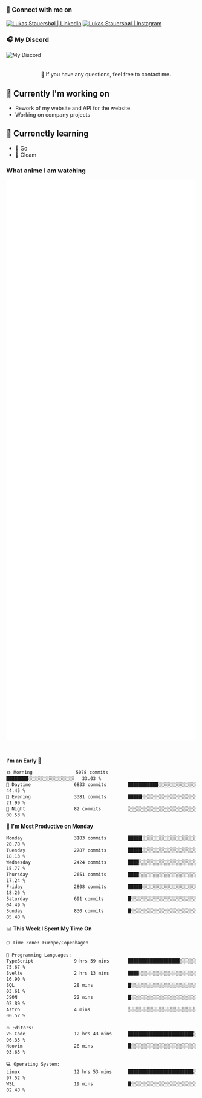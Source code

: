 ### 🔗 Connect with me on
<a href="https://www.instagram.com/lukas_stauersbol" target="_blank"><img align="center" src="https://raw.githubusercontent.com/stauersbol/stauersbol/main/images/instagram.svg" alt="Lukas Stauersbøl | LinkedIn" width="30px"/></a>
<a href="https://www.linkedin.com/in/lukas-stauersbol/" target="_blank"><img align="center" src="https://raw.githubusercontent.com/stauersbol/stauersbol/main/images/linkedin.svg" alt="Lukas Stauersbøl | Instagram" width="30px"/></a>

<p align="center">
 <h3>🎧 My Discord</h3>
 <img align="left" height="55px" src="https://discord.c99.nl/widget/theme-2/147806323323568128.png" alt="My Discord" />
</p>

<br/>
<br/>
<br/>
💬 If you have any questions, feel free to contact me.

## 🔭 Currently I'm working on
- Rework of my website and API for the website.
- Working on company projects
 
## 🌱 Currenctly learning
- 💙 Go
- 💜 Gleam

### What anime I am watching
<a href="https://anilist.co/user/slashiy/" align="center"><img align="center" width="500px" src="metrics.plugin.personal.anilist.svg" /></a>

<br/>

<!--START_SECTION:waka-->
**I'm an Early 🐤** 

```text
🌞 Morning                5078 commits        ████████░░░░░░░░░░░░░░░░░   33.03 % 
🌆 Daytime                6833 commits        ███████████░░░░░░░░░░░░░░   44.45 % 
🌃 Evening                3381 commits        █████░░░░░░░░░░░░░░░░░░░░   21.99 % 
🌙 Night                  82 commits          ░░░░░░░░░░░░░░░░░░░░░░░░░   00.53 % 
```
📅 **I'm Most Productive on Monday** 

```text
Monday                   3183 commits        █████░░░░░░░░░░░░░░░░░░░░   20.70 % 
Tuesday                  2787 commits        █████░░░░░░░░░░░░░░░░░░░░   18.13 % 
Wednesday                2424 commits        ████░░░░░░░░░░░░░░░░░░░░░   15.77 % 
Thursday                 2651 commits        ████░░░░░░░░░░░░░░░░░░░░░   17.24 % 
Friday                   2808 commits        █████░░░░░░░░░░░░░░░░░░░░   18.26 % 
Saturday                 691 commits         █░░░░░░░░░░░░░░░░░░░░░░░░   04.49 % 
Sunday                   830 commits         █░░░░░░░░░░░░░░░░░░░░░░░░   05.40 % 
```


📊 **This Week I Spent My Time On** 

```text
🕑︎ Time Zone: Europe/Copenhagen

💬 Programming Languages: 
TypeScript               9 hrs 59 mins       ███████████████████░░░░░░   75.67 % 
Svelte                   2 hrs 13 mins       ████░░░░░░░░░░░░░░░░░░░░░   16.90 % 
SQL                      28 mins             █░░░░░░░░░░░░░░░░░░░░░░░░   03.61 % 
JSON                     22 mins             █░░░░░░░░░░░░░░░░░░░░░░░░   02.89 % 
Astro                    4 mins              ░░░░░░░░░░░░░░░░░░░░░░░░░   00.52 % 

🔥 Editors: 
VS Code                  12 hrs 43 mins      ████████████████████████░   96.35 % 
Neovim                   28 mins             █░░░░░░░░░░░░░░░░░░░░░░░░   03.65 % 

💻 Operating System: 
Linux                    12 hrs 53 mins      ████████████████████████░   97.52 % 
WSL                      19 mins             █░░░░░░░░░░░░░░░░░░░░░░░░   02.48 % 
```


<!--END_SECTION:waka-->
